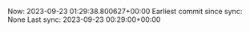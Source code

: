 Now: 2023-09-23 01:29:38.800627+00:00 Earliest commit since sync: None Last sync: 2023-09-23 00:29:00+00:00
